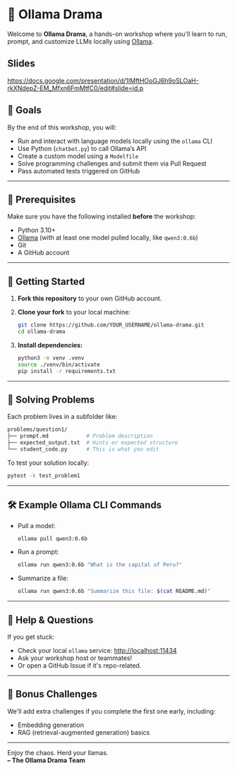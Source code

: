 # 🦙 Ollama Drama

Welcome to **Ollama Drama**, a hands-on workshop where you'll learn to run, prompt, and customize LLMs locally using [Ollama](https://ollama.com/).

## Slides

https://docs.google.com/presentation/d/1IMftHOoGJ6h9oSLOaH-rkXNdepZ-EM_Mfxn6FmMtfC0/edit#slide=id.p

## 🎯 Goals

By the end of this workshop, you will:

- Run and interact with language models locally using the `ollama` CLI
- Use Python (`chatbot.py`) to call Ollama’s API
- Create a custom model using a `Modelfile`
- Solve programming challenges and submit them via Pull Request
- Pass automated tests triggered on GitHub

---

## 🧰 Prerequisites

Make sure you have the following installed **before** the workshop:

- Python 3.10+
- [Ollama](https://ollama.com/download) (with at least one model pulled locally, like `qwen3:0.6b`)
- Git
- A GitHub account

---

## 🚀 Getting Started

1. **Fork this repository** to your own GitHub account.
2. **Clone your fork** to your local machine:

   ```bash
   git clone https://github.com/YOUR_USERNAME/ollama-drama.git
   cd ollama-drama
   ```

3. **Install dependencies:**

   ```bash
   python3 -m venv .venv
   source ./venv/bin/activate
   pip install -r requirements.txt
   ```

---

## 🧪 Solving Problems

Each problem lives in a subfolder like:

```bash
problems/question1/
├── prompt.md            # Problem description
├── expected_output.txt  # Hints or expected structure
└── student_code.py      # This is what you edit
```

To test your solution locally:

```bash
pytest -k test_problem1
```

---

## 🛠 Example Ollama CLI Commands

- Pull a model:

  ```bash
  ollama pull qwen3:0.6b
  ```

- Run a prompt:

  ```bash
  ollama run qwen3:0.6b "What is the capital of Peru?"
  ```

- Summarize a file:

  ```bash
  ollama run qwen3:0.6b "Summarize this file: $(cat README.md)"
  ```

---

## 💬 Help & Questions

If you get stuck:

- Check your local `ollama` service: [http://localhost:11434](http://localhost:11434)
- Ask your workshop host or teammates!
- Or open a GitHub Issue if it's repo-related.

---

## 🤘 Bonus Challenges

We'll add extra challenges if you complete the first one early, including:

- Embedding generation
- RAG (retrieval-augmented generation) basics

---

Enjoy the chaos. Herd your llamas.  
**– The Ollama Drama Team**
